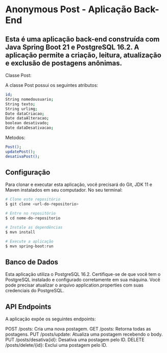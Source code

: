 # Anonymous Post - Aplicação Back-End

## Esta é uma aplicação back-end construída com Java Spring Boot 21 e PostgreSQL 16.2. A aplicação permite a criação, leitura, atualização e exclusão de postagens anônimas.

Classe Post:

A classe Post possui os seguintes atributos:
```bash
id;
String nomedousuario;
String texto;
String urlimg;
Date dataCriacao;
Date dataAlteracao;
boolean desativado;
Date dataDesativacao;
```
Metodos:
```bash
Post();
updatePost();
desativaPost();
```


## Configuração
Para clonar e executar esta aplicação, você precisará do Git, JDK 11 e Maven instalados em seu computador. No seu terminal:
```bash
# Clone este repositório
$ git clone <url-do-repositorio>

# Entre no repositório
$ cd nome-do-repositorio

# Instale as dependências
$ mvn install

# Execute a aplicação
$ mvn spring-boot:run
``` 
## Banco de Dados
Esta aplicação utiliza o PostgreSQL 16.2. Certifique-se de que você tem o PostgreSQL instalado e configurado corretamente em sua máquina. Você pode precisar atualizar o arquivo application.properties com suas credenciais do PostgreSQL.

## API Endpoints
A aplicação expõe os seguintes endpoints:

POST /posts: Cria uma nova postagem.
GET /posts: Retorna todas as postagens.
PUT /posts/update: Atualiza uma postagem recebendo o body.
PUT /posts/desativa{id}: Desativa uma postagem pelo ID.
DELETE /posts/delete/{id}: Exclui uma postagem pelo ID.
